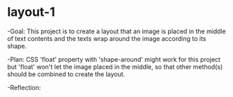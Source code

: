 # layout-1

-Goal:
This project is to create a layout that an image is placed in the middle of text contents and the texts wrap around the image according to its shape.

-Plan:
CSS 'float' property with 'shape-around' might work for this project but 'float' won't let the image placed in the middle, so that other method(s) should be combined to create the layout.

-Reflection:
